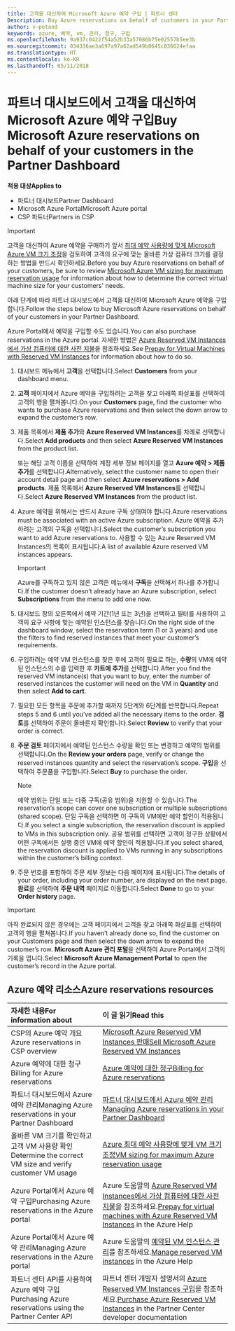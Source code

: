 ```yaml
---
title: 고객을 대신하여 Microsoft Azure 예약 구입 | 파트너 센터
Description: Buy Azure reservations on behalf of customers in your Partner Dashboard.
author: v-petand
keywords: azure, 예약, vm, 관리, 청구, 구입
ms.openlocfilehash: 9a937c0422f54a52b33a57086b75e02557b5ee3b
ms.sourcegitcommit: 034336ae3a697a97a62ad549b8645c836624efaa
ms.translationtype: HT
ms.contentlocale: ko-KR
ms.lasthandoff: 05/11/2018
---
```

# <a name="buy-microsoft-azure-reservations-on-behalf-of-your-customers-in-the-partner-dashboard"></a><span data-ttu-id="b4daf-103">파트너 대시보드에서 고객을 대신하여 Microsoft Azure 예약 구입</span><span class="sxs-lookup"><span data-stu-id="b4daf-103">Buy Microsoft Azure reservations on behalf of your customers in the Partner Dashboard</span></span> 

**<span data-ttu-id="b4daf-104">적용 대상</span><span class="sxs-lookup"><span data-stu-id="b4daf-104">Applies to</span></span>**

-  <span data-ttu-id="b4daf-105">파트너 대시보드</span><span class="sxs-lookup"><span data-stu-id="b4daf-105">Partner Dashboard</span></span>
-  <span data-ttu-id="b4daf-106">Microsoft Azure Portal</span><span class="sxs-lookup"><span data-stu-id="b4daf-106">Microsoft Azure portal</span></span>
-  <span data-ttu-id="b4daf-107">CSP 파트너</span><span class="sxs-lookup"><span data-stu-id="b4daf-107">Partners in CSP</span></span>

>[!IMPORTANT]
><span data-ttu-id="b4daf-108">고객을 대신하여 Azure 예약을 구매하기 앞서 [최대 예약 사용량에 맞게 Microsoft Azure VM 크기 조정](azure-usage.md)을 검토하여 고객의 요구에 맞는 올바른 가상 컴퓨터 크기를 결정하는 방법을 반드시 확인하세요.</span><span class="sxs-lookup"><span data-stu-id="b4daf-108">Before you buy Azure reservations on behalf of your customers, be sure to review [Microsoft Azure VM sizing for maximum reservation usage](azure-usage.md) for information about how to determine the correct virtual machine size for your customers' needs.</span></span> 

<span data-ttu-id="b4daf-109">아래 단계에 따라 파트너 대시보드에서 고객을 대신하여 Microsoft Azure 예약을 구입합니다.</span><span class="sxs-lookup"><span data-stu-id="b4daf-109">Follow the steps below to buy Microsoft Azure reservations on behalf of your customers in your Partner Dashboard.</span></span>

<span data-ttu-id="b4daf-110">Azure Portal에서 예약을 구입할 수도 있습니다.</span><span class="sxs-lookup"><span data-stu-id="b4daf-110">You can also purchase reservations in the Azure portal.</span></span> <span data-ttu-id="b4daf-111">자세한 방법은 [Azure Reserved VM Instances에서 가상 컴퓨터에 대한 사전 지불](https://docs.microsoft.com/azure/virtual-machines/windows/prepay-reserved-vm-instances)을 참조하세요.</span><span class="sxs-lookup"><span data-stu-id="b4daf-111">See [Prepay for Virtual Machines with Reserved VM Instances](https://docs.microsoft.com/azure/virtual-machines/windows/prepay-reserved-vm-instances) for information about how to do so.</span></span>

1. <span data-ttu-id="b4daf-112">대시보드 메뉴에서 **고객**을 선택합니다.</span><span class="sxs-lookup"><span data-stu-id="b4daf-112">Select **Customers** from your dashboard menu.</span></span>  

2. <span data-ttu-id="b4daf-113">**고객** 페이지에서 Azure 예약을 구입하려는 고객을 찾고 아래쪽 화살표를 선택하여 고객의 행을 펼쳐봅니다.</span><span class="sxs-lookup"><span data-stu-id="b4daf-113">On your **Customers** page, find the customer who wants to purchase Azure reservations and then select the down arrow to expand the customer’s row.</span></span>  

3. <span data-ttu-id="b4daf-114">제품 목록에서 **제품 추가**와 **Azure Reserved VM Instances**를 차례로 선택합니다.</span><span class="sxs-lookup"><span data-stu-id="b4daf-114">Select **Add products** and then select **Azure Reserved VM Instances** from the product list.</span></span> 

    <span data-ttu-id="b4daf-115">또는 해당 고객 이름을 선택하여 계정 세부 정보 페이지를 열고 **Azure 예약 > 제품 추가**를 선택합니다.</span><span class="sxs-lookup"><span data-stu-id="b4daf-115">Alternatively, select the customer name to open their account detail page and then select **Azure reservations > Add products**.</span></span> <span data-ttu-id="b4daf-116">제품 목록에서 **Azure Reserved VM Instances**를 선택합니다.</span><span class="sxs-lookup"><span data-stu-id="b4daf-116">Select **Azure Reserved VM Instances** from the product list.</span></span> 

4. <span data-ttu-id="b4daf-117">Azure 예약을 위해서는 반드시 Azure 구독 상태여야 합니다.</span><span class="sxs-lookup"><span data-stu-id="b4daf-117">Azure reservations must be associated with an active Azure subscription.</span></span> <span data-ttu-id="b4daf-118">Azure 예약을 추가하려는 고객의 구독을 선택합니다.</span><span class="sxs-lookup"><span data-stu-id="b4daf-118">Select the customer’s subscription you want to add Azure reservations to.</span></span> <span data-ttu-id="b4daf-119">사용할 수 있는 Azure Reserved VM Instances의 목록이 표시됩니다.</span><span class="sxs-lookup"><span data-stu-id="b4daf-119">A list of available Azure reserved VM instances appears.</span></span> 

    >[!IMPORTANT] 
    ><span data-ttu-id="b4daf-120">Azure를 구독하고 있지 않은 고객은 메뉴에서 **구독**을 선택해서 하나를 추가합니다.</span><span class="sxs-lookup"><span data-stu-id="b4daf-120">If the customer doesn’t already have an Azure subscription, select **Subscriptions** from the menu to add one now.</span></span> 

5. <span data-ttu-id="b4daf-121">대시보드 창의 오른쪽에서 예약 기간(1년 또는 3년)을 선택하고 필터를 사용하여 고객의 요구 사항에 맞는 예약된 인스턴스를 찾습니다.</span><span class="sxs-lookup"><span data-stu-id="b4daf-121">On the right side of the dashboard window, select the reservation term (1 or 3 years) and use the filters to find reserved instances that meet your customer’s requirements.</span></span>  

6. <span data-ttu-id="b4daf-122">구입하려는 예약 VM 인스턴스를 찾은 후에 고객이 필요로 하는, **수량**의 VM에 예약된 인스턴스의 수를 입력한 후 **카트에 추가**를 선택합니다.</span><span class="sxs-lookup"><span data-stu-id="b4daf-122">After you find the reserved VM instance(s) that you want to buy, enter the number of reserved instances the customer will need on the VM in **Quantity** and then select **Add to cart**.</span></span>  

7. <span data-ttu-id="b4daf-123">필요한 모든 항목을 주문에 추가할 때까지 5단계와 6단계를 반복합니다.</span><span class="sxs-lookup"><span data-stu-id="b4daf-123">Repeat steps 5 and 6 until you’ve added all the necessary items to the order.</span></span> <span data-ttu-id="b4daf-124">**검토**를 선택하여 주문이 올바른지 확인합니다.</span><span class="sxs-lookup"><span data-stu-id="b4daf-124">Select **Review** to verify that your order is correct.</span></span>  

8. <span data-ttu-id="b4daf-125">**주문 검토** 페이지에서 예약된 인스턴스 수량을 확인 또는 변경하고 예약의 범위를 선택합니다.</span><span class="sxs-lookup"><span data-stu-id="b4daf-125">On the **Review your orders** page, verify or change the reserved instances quantity and select the reservation’s scope.</span></span> <span data-ttu-id="b4daf-126">**구입**을 선택하여 주문품을 구입합니다.</span><span class="sxs-lookup"><span data-stu-id="b4daf-126">Select **Buy** to purchase the order.</span></span> 

    >[!NOTE]
    ><span data-ttu-id="b4daf-127">예약 범위는 단일 또는 다중 구독(공유 범위)을 지원할 수 있습니다.</span><span class="sxs-lookup"><span data-stu-id="b4daf-127">The reservation’s scope can cover one subscription or multiple subscriptions (shared scope).</span></span> <span data-ttu-id="b4daf-128">단일 구독을 선택하면 이 구독의 VM에만 예약 할인이 적용됩니다.</span><span class="sxs-lookup"><span data-stu-id="b4daf-128">If you select a single subscription, the reservation discount is applied to VMs in this subscription only.</span></span> <span data-ttu-id="b4daf-129">공유 범위를 선택하면 고객이 청구한 상황에서 어떤 구독에서든 실행 중인 VM에 예약 할인이 적용됩니다.</span><span class="sxs-lookup"><span data-stu-id="b4daf-129">If you select shared, the reservation discount is applied to VMs running in any subscriptions within the customer’s billing context.</span></span> 

9. <span data-ttu-id="b4daf-130">주문 번호를 포함하여 주문 세부 정보는 다음 페이지에 표시됩니다.</span><span class="sxs-lookup"><span data-stu-id="b4daf-130">The details of your order, including your order number, are displayed on the next page.</span></span> <span data-ttu-id="b4daf-131">**완료**를 선택하여 **주문 내역** 페이지로 이동합니다.</span><span class="sxs-lookup"><span data-stu-id="b4daf-131">Select **Done** to go to your **Order history** page.</span></span> 

>[!IMPORTANT]
><span data-ttu-id="b4daf-132">아직 완료되지 않은 경우에는 고객 페이지에서 고객을 찾고 아래쪽 화살표를 선택하여 고객의 행을 펼쳐봅니다.</span><span class="sxs-lookup"><span data-stu-id="b4daf-132">If you haven’t already done so, find the customer on your Customers page and then select the down arrow to expand the customer’s row.</span></span> <span data-ttu-id="b4daf-133">**Microsoft Azure 관리 포털**을 선택하여 Azure Portal에서 고객의 기록을 엽니다.</span><span class="sxs-lookup"><span data-stu-id="b4daf-133">Select **Microsoft Azure Management Portal** to open the customer’s record in the Azure portal.</span></span>

## <a name="azure-reservations-resources"></a><span data-ttu-id="b4daf-134">Azure 예약 리소스</span><span class="sxs-lookup"><span data-stu-id="b4daf-134">Azure reservations resources</span></span>
|**<span data-ttu-id="b4daf-135">자세한 내용</span><span class="sxs-lookup"><span data-stu-id="b4daf-135">For information about</span></span>**   |**<span data-ttu-id="b4daf-136">이 글 읽기</span><span class="sxs-lookup"><span data-stu-id="b4daf-136">Read this</span></span>**    |
|:-----------------------------|:-----------------|
|<span data-ttu-id="b4daf-137">CSP의 Azure 예약 개요</span><span class="sxs-lookup"><span data-stu-id="b4daf-137">Azure reservations in CSP overview</span></span>  | [<span data-ttu-id="b4daf-138">Microsoft Azure Reserved VM Instances 판매</span><span class="sxs-lookup"><span data-stu-id="b4daf-138">Sell Microsoft Azure Reserved VM Instances</span></span>](azure-reservations.md) |
|<span data-ttu-id="b4daf-139">Azure 예약에 대한 청구</span><span class="sxs-lookup"><span data-stu-id="b4daf-139">Billing for Azure reservations</span></span>   |[<span data-ttu-id="b4daf-140">Azure 예약에 대한 청구</span><span class="sxs-lookup"><span data-stu-id="b4daf-140">Billing for Azure reservations</span></span>](azure-reservations-billing.md)   |
|<span data-ttu-id="b4daf-141">파트너 대시보드에서 Azure 예약 관리</span><span class="sxs-lookup"><span data-stu-id="b4daf-141">Managing Azure reservations in your Partner Dashboard</span></span> | [<span data-ttu-id="b4daf-142">파트너 대시보드에서 Azure 예약 관리</span><span class="sxs-lookup"><span data-stu-id="b4daf-142">Managing Azure reservations in your Partner Dashboard</span></span>](azure-reservations-manage.md)
|<span data-ttu-id="b4daf-143">올바른 VM 크기를 확인하고 고객 VM 사용량 확인</span><span class="sxs-lookup"><span data-stu-id="b4daf-143">Determine the correct VM size and verify customer VM usage</span></span>   |[<span data-ttu-id="b4daf-144">Azure 최대 예약 사용량에 맞게 VM 크기 조정</span><span class="sxs-lookup"><span data-stu-id="b4daf-144">VM sizing for maximum Azure reservation usage</span></span>](azure-usage.md)   |
|<span data-ttu-id="b4daf-145">Azure Portal에서 Azure 예약 구입</span><span class="sxs-lookup"><span data-stu-id="b4daf-145">Purchasing Azure reservations in the Azure portal</span></span> | <span data-ttu-id="b4daf-146">Azure 도움말의 [Azure Reserved VM Instances에서 가상 컴퓨터에 대한 사전 지불](https://docs.microsoft.com/azure/virtual-machines/windows/prepay-reserved-vm-instances)을 참조하세요.</span><span class="sxs-lookup"><span data-stu-id="b4daf-146">[Prepay for virtual machines with Azure Reserved VM Instances](https://docs.microsoft.com/azure/virtual-machines/windows/prepay-reserved-vm-instances) in the Azure Help</span></span> |
|<span data-ttu-id="b4daf-147">Azure Portal에서 Azure 예약 관리</span><span class="sxs-lookup"><span data-stu-id="b4daf-147">Managing Azure reservations in the Azure portal</span></span>   |<span data-ttu-id="b4daf-148">Azure 도움말의 [예약된 VM 인스턴스 관리](https://docs.microsoft.com/azure/billing/billing-manage-reserved-vm-instance)를 참조하세요.</span><span class="sxs-lookup"><span data-stu-id="b4daf-148">[Manage reserved VM instances](https://docs.microsoft.com/azure/billing/billing-manage-reserved-vm-instance) in the Azure Help</span></span>  |
|<span data-ttu-id="b4daf-149">파트너 센터 API를 사용하여 Azure 예약 구입</span><span class="sxs-lookup"><span data-stu-id="b4daf-149">Purchasing Azure reservations using the Partner Center API</span></span> | <span data-ttu-id="b4daf-150">파트너 센터 개발자 설명서의 [Azure Reserved VM Instances 구입](https://docs.microsoft.com/partner-center/develop/purchase-azure-reserved-vm-instances)을 참조하세요.</span><span class="sxs-lookup"><span data-stu-id="b4daf-150">[Purchase Azure Reserved VM Instances](https://docs.microsoft.com/partner-center/develop/purchase-azure-reserved-vm-instances) in the Partner Center developer documentation</span></span>

 


 
